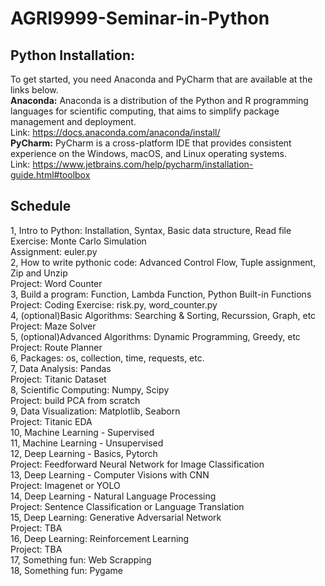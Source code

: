# AGRI9999-Seminar-in-Python
## Python Installation:
To get started, you need Anaconda and PyCharm that are available at the links below.  <br>
**Anaconda:** 
Anaconda is a distribution of the Python and R programming languages for scientific computing, that aims to simplify package management and deployment. <br>
Link: https://docs.anaconda.com/anaconda/install/ <br>
**PyCharm:**
PyCharm is a cross-platform IDE that provides consistent experience on the Windows, macOS, and Linux operating systems. <br>
Link: https://www.jetbrains.com/help/pycharm/installation-guide.html#toolbox

## Schedule
1, Intro to Python: Installation, Syntax, Basic data structure, Read file <br>
Exercise: Monte Carlo Simulation <br>
Assignment: euler.py <br>
2, How to write pythonic code: Advanced Control Flow, Tuple assignment, Zip and Unzip <br>
Project: Word Counter <br>
3, Build a program: Function, Lambda Function, Python Built-in Functions <br>
Project: Coding Exercise: risk.py, word_counter.py <br>
4, (optional)Basic Algorithms: Searching & Sorting, Recurssion, Graph, etc <br>
Project: Maze Solver <br>
5, (optional)Advanced Algorithms: Dynamic Programming, Greedy, etc <br>
Project: Route Planner <br>
6, Packages: os, collection, time, requests, etc. <br> 
7, Data Analysis: Pandas <br>
Project: Titanic Dataset <br>
8, Scientific Computing: Numpy, Scipy <br>
Project: build PCA from scratch <br>
9, Data Visualization: Matplotlib, Seaborn<br>
Project: Titanic EDA<br>
10, Machine Learning - Supervised<br>
11, Machine Learning - Unsupervised<br>
12, Deep Learning - Basics, Pytorch<br>
Project: Feedforward Neural Network for Image Classification<br>
13, Deep Learning - Computer Visions with CNN<br>
Project: Imagenet or YOLO<br>
14, Deep Learning - Natural Language Processing<br>
Project: Sentence Classification or Language Translation<br>
15, Deep Learning: Generative Adversarial Network<br>
Project: TBA<br>
16, Deep Learning: Reinforcement Learning<br>
Project: TBA<br>
17, Something fun: Web Scrapping<br>
18, Something fun: Pygame<br>
